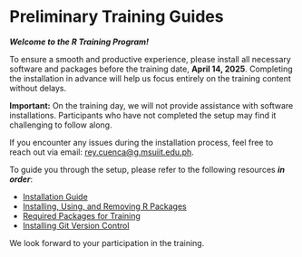 # Preliminary Training Guides


***Welcome to the R Training Program!***

To ensure a smooth and productive experience, please install all
necessary software and packages before the training date, **April 14,
2025**. Completing the installation in advance will help us focus
entirely on the training content without delays.

**Important:** On the training day, we will not provide assistance with
software installations. Participants who have not completed the setup
may find it challenging to follow along.

If you encounter any issues during the installation process, feel free
to reach out via email: <rey.cuenca@g.msuiit.edu.ph>.

To guide you through the setup, please refer to the following resources
***in order***:

- [Installation Guide](installation-guide.html)
- [Installing, Using, and Removing R
  Packages](installing-using-and-removing-rpackages.html)
- [Required Packages for Training](required-packages-for-training.html)
- [Installing Git Version Control](installing-git-version-control.html)

We look forward to your participation in the training.
